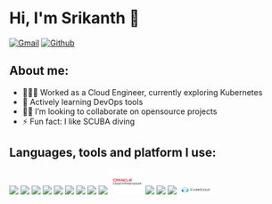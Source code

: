# Hi, I'm Srikanth 👋

[![Gmail](https://img.shields.io/badge/Gmail-red?style=flat&logo=Gmail&logoColor=white)](https://mail.google.com/mail/?view=cm&to=srikanth.hustle@gmail.com) [![Github](https://img.shields.io/badge/Medium-black?style=flat&logo=Medium&logoColor=white)](https://medium.com/@srikanth.hustle)

## About me:
- 👨🏻‍💻 Worked as a Cloud Engineer, currently exploring Kubernetes
- 🌱 Actively learning DevOps tools
- 👬🏻 I’m looking to collaborate on opensource projects
- ⚡ Fun fact: I like SCUBA diving

## Languages, tools and platform I use:
<img width="12%" src="https://www.vectorlogo.zone/logos/python/python-ar21.svg">
<img width="12%" src="https://www.vectorlogo.zone/logos/javascript/javascript-ar21.svg">
<img width="12%" src="https://www.vectorlogo.zone/logos/golang/golang-ar21.svg">
<img width="12%" src="https://www.vectorlogo.zone/logos/gnu_bash/gnu_bash-official.svg">
<img width="12%" src="https://www.vectorlogo.zone/logos/jenkins/jenkins-ar21.svg">
<img width="12%" src="https://www.vectorlogo.zone/logos/prometheusio/prometheusio-ar21.svg">
<img width="12%" src="https://www.vectorlogo.zone/logos/argoprojio/argoprojio-ar21.svg">
<img width="12%" src="https://www.vectorlogo.zone/logos/docker/docker-ar21.svg">
<img width="12%" src="https://www.vectorlogo.zone/logos/kubernetes/kubernetes-ar21.svg">
<img width="12%" src="logos/Oracle_Cloud_Infrastructure.svg">
<img width="12%" src="https://www.vectorlogo.zone/logos/amazon_aws/amazon_aws-ar21.svg">
<img width="12%" src="https://www.vectorlogo.zone/logos/google_cloud/google_cloud-ar21.svg">
<img width="12%" src="https://www.vectorlogo.zone/logos/microsoft_azure/microsoft_azure-ar21.svg">
<img width="12%" src="logos/kodekloud.svg">
